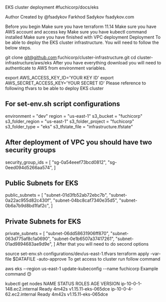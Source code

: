EKS cluster deployment
#fuchicorp/docs/eks

Author
Created by @fsadykov Farkhod Sadykov fsadykov.com

Before you begin
Make sure you have terraform 11.14
Make sure you have AWS account and access key
Make sure you have kubectl command installed
Make sure you have finished with VPC deployment
Deployment
To be able to deploy the EKS cluster infrastructure. You will need to follow the below steps.

git clone git@github.com:fuchicorp/cluster-infrastructure.git
cd cluster-infrastructure/aws/eks
After you have everything download you will need to authenticate to AWS from environment variables.

export AWS_ACCESS_KEY_ID='YOUR KEY ID'
export AWS_SECRET_ACCESS_KEY='YOUR SECRET ID'
Please reference to following tfvars to be able to deploy EKS cluster

## For set-env.sh script configurations
environment                     =   "dev"
region                          =   "us-east-1"
s3_bucket                       =   "fuchicorp"
s3_folder_region                =   "us-east-1"
s3_folder_project               =   "fuchicorp"
s3_folder_type                  =   "eks"
s3_tfstate_file                 =   "infrastructure.tfstate"
## After deployment of VPC you should have two security groups
security_group_ids = [
    "sg-0a54eeef73bcd0812",
    "sg-0eed094d5266aa574",
]
## Public Subnets for EKS 
public_subnets     = [
    "subnet-01d3fb52ab72ebc7b",
    "subnet-0a22ac955d82c430f",
    "subnet-04bc8caf7340e35d5",
    "subnet-0b6a7b9d8bd1faf2c",
    ]
## Private Subnets for EKS 
private_subnets     = [
    "subnet-06dd58631906ff870",
    "subnet-063d775af8c1a0690",
    "subnet-0e1b6507a37417261",
    "subnet-01ad9894683ae9d9e",
    ]
After that you will need to do second options

source set-env.sh configurations/dev/us-east-1.tfvars
terraform apply -var-file $DATAFILE -auto-approve 
To get access to cluster run follow command

aws eks --region us-east-1 update-kubeconfig --name fuchicorp
Example command 😊

kubectl get nodes
NAME                         STATUS   ROLES    AGE     VERSION
ip-10-0-1-148.ec2.internal   Ready    <none>   4m42s   v1.15.11-eks-065dce
ip-10-0-4-62.ec2.internal    Ready    <none>   4m42s   v1.15.11-eks-065dce